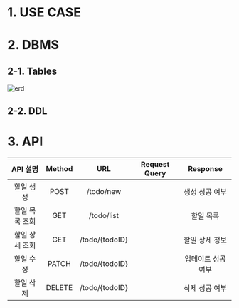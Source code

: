 # 1. USE CASE
# 2. DBMS
## 2-1. Tables
![erd](https://github.com/ddalkyTokky/KotlinSpring_TODO_Backend/assets/47583083/c97c9d9a-9f9a-4788-a585-be762c30e980)
## 2-2. DDL
# 3. API
|API 설명|Method|URL|Request Query|Response|
|:---:|:---:|:---:|:---:|:---:|
|할일 생성|POST|/todo/new||생성 성공 여부|
|할일 목록 조회|GET|/todo/list||할일 목록|
|할일 상세 조회|GET|/todo/{todoID}||할일 상세 정보|
|할일 수정|PATCH|/todo/{todoID}||업데이트 성공 여부|
|할일 삭제|DELETE|/todo/{todoID}||삭제 성공 여부|
